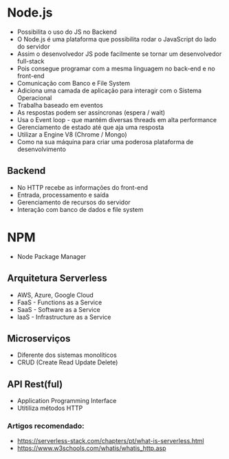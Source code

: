 # Node.js
- Possibilita o uso do JS no Backend
- O Node.js é uma plataforma que possibilita rodar o JavaScript do lado do servidor
- Assim o desenvolvedor JS pode facilmente se tornar um desenvolvedor full-stack 
- Pois consegue programar com a mesma linguagem no back-end e no front-end
- Comunicação com Banco e File System
- Adiciona uma camada de aplicação para interagir com o Sistema Operacional
- Trabalha baseado em eventos
- As respostas podem ser assíncronas (espera / wait)
- Usa o Event loop - que mantém diversas threads em alta performance
- Gerenciamento de estado até que aja uma resposta
- Utilizar a Engine V8 (Chrome / Mongo)
- Como na sua máquina para criar uma poderosa plataforma de desenvolvimento

## Backend
- No HTTP recebe as informações do front-end
- Entrada, processamento e saída
- Gerenciamento de recursos do servidor
- Interação com banco de dados e file system

# NPM
- Node Package Manager

## Arquitetura Serverless
- AWS, Azure, Google Cloud
- FaaS - Functions as a Service
- SaaS - Software as a Service
- IaaS - Infrastructure as a Service

## Microserviços
- Diferente dos sistemas monolíticos 
- CRUD (Create Read Update Delete)

## API Rest(ful)
- Application Programming Interface
- Utitiliza métodos HTTP 

### Artigos recomendado: 
- https://serverless-stack.com/chapters/pt/what-is-serverless.html
- https://www.w3schools.com/whatis/whatis_http.asp
